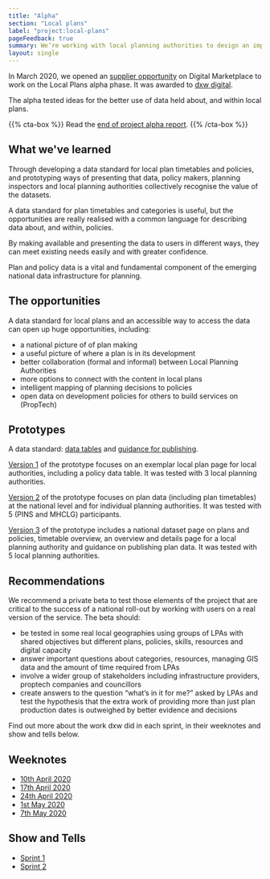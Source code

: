 ```yaml
---
title: "Alpha"
section: "Local plans"
label: "project:local-plans"
pageFeedback: true
summary: We’re working with local planning authorities to design an improved format for publishing local plan data so that it’s easy to find, use and trust.
layout: single
---
```


In March 2020, we opened an [supplier opportunity](https://www.digitalmarketplace.service.gov.uk/digital-outcomes-and-specialists/opportunities/11591) on Digital Marketplace to work on the Local Plans alpha phase. It was awarded to [dxw digital](https://www.dxw.com/).

The alpha tested ideas for the better use of data held about, and within local plans. 

{{% cta-box %}} Read the [end of project alpha report](https://docs.google.com/presentation/d/1hDLvKZyKNM-bw1fBUPV-59XkNkzzeFv7SKvINwxqLGA/edit?usp=sharing). {{% /cta-box %}}

## What we've learned

Through developing a data standard for local plan timetables and policies, and prototyping ways of presenting that data, policy makers, planning inspectors and local planning authorities collectively recognise the value of the datasets.

A data standard for plan timetables and categories is useful, but the opportunities are really realised with a common language for describing data about, and within, policies.

By making available and presenting the data to users in different ways, they can meet existing needs easily and with greater confidence.

Plan and policy data is a vital and fundamental component of the emerging national data infrastructure for planning.

## The opportunities

A data standard for local plans and an accessible way to access the data can open up huge opportunities, including:

* a national picture of of plan making
* a useful picture of where a plan is in its development
* better collaboration (formal and informal) between Local Planning Authorities
* more options to connect with the content in local plans
* intelligent mapping of planning decisions to policies
* open data on development policies for others to build services on (PropTech)

## Prototypes

A data standard: [data tables](https://docs.google.com/spreadsheets/d/1qo9qGum20Xnt_BTXgpW1eNEfPp_hZU9H6bJcP4O1pSg/edit?usp=sharing) and [guidance for publishing](https://docs.google.com/document/d/10BUc-Flk0TAnH8e9Gw3m7WetL9ZMx5eFRIkHcV9Lh2Y/edit?usp=sharing).

[Version 1](https://local-plan.herokuapp.com/v1) of the prototype focuses on an exemplar local plan page for local authorities, including a policy data table. It was tested with 3 local planning authorities.

[Version 2](https://local-plan.herokuapp.com/v2) of the prototype focuses on plan data (including plan timetables) at the national level and for individual planning authorities. It was tested with 5 (PINS and MHCLG) participants.

[Version 3](https://local-plan.herokuapp.com/v3) of the prototype includes a national dataset page on plans and policies, timetable overview, an overview and details page for a local planning authority and guidance on publishing plan data. It was tested with 5 local planning authorities.

## Recommendations

We recommend a private beta to test those elements of the project that are critical to the success of a national roll-out by working with users on a real version of the service. The beta should:

* be tested in some real local geographies using groups of LPAs with shared objectives but different plans, policies, skills, resources and digital capacity
* answer important questions about categories, resources, managing GIS data and the amount of time required from LPAs
* involve a wider group of stakeholders including infrastructure providers, proptech companies and councillors
* create answers to the question “what’s in it for me?” asked by LPAs and test the hypothesis that the extra work of providing more than just plan production dates is outweighed by better evidence and decisions

Find out more about the work dxw did in each sprint, in their weeknotes and show and tells below. 

## Weeknotes
- [10th April 2020](/weeknote/2020-04-10/)
- [17th April 2020](/weeknote/2020-04-17/)
- [24th April 2020](/weeknote/2020-04-24/)
- [1st May 2020](/weeknote/2020-05-01/)
- [7th May 2020](/weeknote/2020-05-07/)

## Show and Tells
- [Sprint 1](https://docs.google.com/presentation/d/e/2PACX-1vTuDaPchTKcTdaflZGOOR2rJZkPqoZQ6kKnL3B99hgpvIiLvpQdSwdo6i90xR_tlIVIzOyNHRsgHOzY/pub?start=false&loop=false&delayms=3000&slide=id.g6e7e08d689_0_0)
- [Sprint 2](https://docs.google.com/presentation/d/e/2PACX-1vRdSaZRUfosBbsnxDEhL4m6RvhmOnRXMGftJosvq9C2QdBOCwiVtzRsOiYVQ2mxVCdIwH-x7iAiMH8B/pub?start=false&loop=false&delayms=3000&slide=id.g6e7e08d689_0_0)
